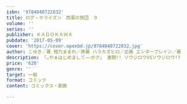 ```yaml
---
isbn: '9784040722832'
title: ログ・ホライズン　西風の旅団　９
volume: ''
series: ''
publisher: ＫＡＤＯＫＡＷＡ
pubdate: '2017-05-09'
cover: 'https://cover.openbd.jp/9784040722832.jpg'
author: こゆき／著 橙乃ままれ／原著 ハラカズヒロ／企画 エンターブレイン／著
description: 「…やぁはじめまして――ボク」 激闘!! ソウジロウVSソウジロウ!?
price: '620'
genre: ''
target: 一般
format: コミック
content: コミックス・劇画

---
```

